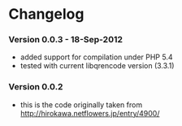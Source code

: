 # Changelog


### Version 0.0.3 - 18-Sep-2012

- added support for compilation under PHP 5.4
- tested with current libqrencode version (3.3.1)


### Version 0.0.2

- this is the code originally taken from http://hirokawa.netflowers.jp/entry/4900/
